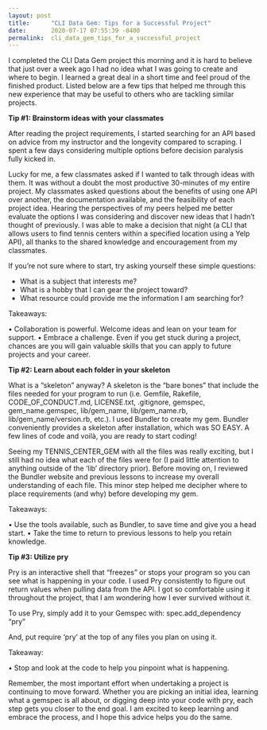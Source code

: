```yaml
---
layout: post
title:      "CLI Data Gem: Tips for a Successful Project"
date:       2020-07-17 07:55:39 -0400
permalink:  cli_data_gem_tips_for_a_successful_project
---
```



I completed the CLI Data Gem project this morning and it is hard to believe that just over a week ago I had no idea what I was going to create and where to begin. I learned a great deal in a short time and feel proud of the finished product. Listed below are a few tips that helped me through this new experience that may be useful to others who are tackling similar projects. 

**Tip #1: Brainstorm ideas with your classmates**

After reading the project requirements, I started searching for an API based on advice from my instructor and the longevity compared to scraping. I spent a few days considering multiple options before decision paralysis fully kicked in. 

Lucky for me, a few classmates asked if I wanted to talk through ideas with them. It was without a doubt the most productive 30-minutes of my entire project. My classmates asked questions about the benefits of using one API over another, the documentation available, and the feasibility of each project idea. Hearing the perspectives of my peers helped me better evaluate the options I was considering and discover new ideas that I hadn’t thought of previously. I was able to make a decision that night (a CLI that allows users to find tennis centers within a specified location using a Yelp API), all thanks to the shared knowledge and encouragement from my classmates. 

If you’re not sure where to start, try asking yourself these simple questions:

-	What is a subject that interests me?
-	What is a hobby that I can gear the project toward?
-	What resource could provide me the information I am searching for?

Takeaways: 

•	Collaboration is powerful. Welcome ideas and lean on your team for support. 
•	Embrace a challenge. Even if you get stuck during a project, chances are you will gain valuable skills that you can apply to future projects and your career. 

**Tip #2: Learn about each folder in your skeleton**

What is a “skeleton” anyway? A skeleton is the “bare bones” that include the files needed for your program to run (i.e. Gemfile, Rakefile, CODE_OF_CONDUCT.md, LICENSE.txt, .gitignore, gemspec, gem_name.gemspec, lib/gem_name, lib/gem_name.rb, lib/gem_name/version.rb, etc.). I used Bundler to create my gem. Bundler conveniently provides a skeleton after installation, which was SO EASY. A few lines of code and voilà, you are ready to start coding!

Seeing my TENNIS_CENTER_GEM with all the files was really exciting, but I still had no idea what each of the files were for (I paid little attention to anything outside of the ‘lib’ directory prior). Before moving on, I reviewed the Bundler website and previous lessons to increase my overall understanding of each file. This minor step helped me decipher where to place requirements (and why) before developing my gem.

Takeaways: 

•	Use the tools available, such as Bundler, to save time and give you a head start. 
•	Take the time to return to previous lessons to help you retain knowledge. 
 
**Tip #3: Utilize pry**

Pry is an interactive shell that “freezes” or stops your program so you can see what is happening in your code. I used Pry consistently to figure out return values when pulling data from the API. I got so comfortable using it throughout the project, that I am wondering how I ever survived without it.

To use Pry, simply add it to your Gemspec with: spec.add_dependency “pry”

And, put require ‘pry’ at the top of any files you plan on using it. 

Takeaway: 

•	Stop and look at the code to help you pinpoint what is happening. 

Remember, the most important effort when undertaking a project is continuing to move forward. Whether you are picking an initial idea, learning what a gemspec is all about, or digging deep into your code with pry, each step gets you closer to the end goal. I am excited to keep learning and embrace the process, and I hope this advice helps you do the same. 

